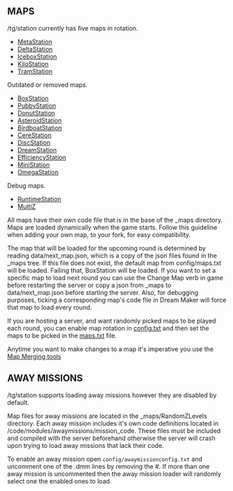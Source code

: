 ## MAPS

/tg/station currently has five maps in rotation.
* [MetaStation](https://tgstation13.org/wiki/MetaStation)
* [DeltaStation](https://tgstation13.org/wiki/DeltaStation)
* [IceboxStation](https://tgstation13.org/wiki/IceboxStation)
* [KiloStation](https://tgstation13.org/wiki/KiloStation)
* [TramStation](https://tgstation13.org/wiki/Tramstation)

Outdated or removed maps.
* [BoxStation](https://tgstation13.org/wiki/Boxstation)
* [PubbyStation](https://tgstation13.org/wiki/PubbyStation)
* [DonutStation](https://tgstation13.org/wiki/Donutstation)
* [AsteroidStation](https://tgstation13.org/wiki/AsteroidStation)
* [BirdboatStation](https://tgstation13.org/wiki/BirdboatStation)
* [CereStation](https://tgstation13.org/wiki/CereStation)
* [DiscStation](https://tgstation13.org/wiki/Discstation)
* [DreamStation](https://tgstation13.org/wiki/Dreamstation)
* [EfficiencyStation](https://tgstation13.org/wiki/EfficiencyStation)
* [MiniStation](https://tgstation13.org/wiki/MiniStation)
* [OmegaStation](https://tgstation13.org/wiki/OmegaStation)

Debug maps.
* [RuntimeStation](https://tgstation13.org/wiki/RuntimeStation)
* [MultiZ](https://tgstation13.org/wiki/MultiZ)

All maps have their own code file that is in the base of the _maps directory. Maps are loaded dynamically when the game starts. Follow this guideline when adding your own map, to your fork, for easy compatibility.

The map that will be loaded for the upcoming round is determined by reading data/next_map.json, which is a copy of the json files found in the _maps tree. If this file does not exist, the default map from config/maps.txt will be loaded. Failing that, BoxStation will be loaded. If you want to set a specific map to load next round you can use the Change Map verb in game before restarting the server or copy a json from _maps to data/next_map.json before starting the server. Also, for debugging purposes, ticking a corresponding map's code file in Dream Maker will force that map to load every round.

If you are hosting a server, and want randomly picked maps to be played each round, you can enable map rotation in [config.txt](config/config.txt) and then set the maps to be picked in the [maps.txt](config/maps.txt) file.

Anytime you want to make changes to a map it's imperative you use the [Map Merging tools](https://tgstation13.org/wiki/Map_Merger)

## AWAY MISSIONS

/tg/station supports loading away missions however they are disabled by default.

Map files for away missions are located in the _maps/RandomZLevels directory. Each away mission includes it's own code definitions located in /code/modules/awaymissions/mission_code. These files must be included and compiled with the server beforehand otherwise the server will crash upon trying to load away missions that lack their code.

To enable an away mission open `config/awaymissionconfig.txt` and uncomment one of the .dmm lines by removing the #. If more than one away mission is uncommented then the away mission loader will randomly select one the enabled ones to load.


